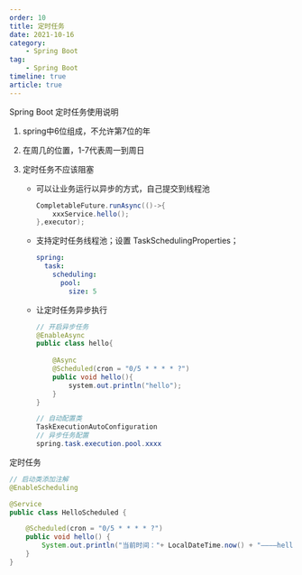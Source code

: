 ```yaml
---
order: 10
title: 定时任务
date: 2021-10-16
category: 
    - Spring Boot
tag: 
    - Spring Boot
timeline: true
article: true
---
```


Spring Boot 定时任务使用说明

1. spring中6位组成，不允许第7位的年

2. 在周几的位置，1-7代表周一到周日

3. 定时任务不应该阻塞

    - 可以让业务运行以异步的方式，自己提交到线程池

        ```java
        CompletableFuture.runAsync(()->{
        	xxxService.hello();
        },executor);
        ```

    - 支持定时任务线程池；设置 TaskSchedulingProperties；

        ```yaml
        spring:
          task:
            scheduling:
              pool:
                size: 5
        ```

    - 让定时任务异步执行

        ```java
        // 开启异步任务
        @EnableAsync
        public class hello{
            
            @Async
            @Scheduled(cron = "0/5 * * * * ?")
            public void hello(){
                system.out.println("hello");
            }
        }
        
        // 自动配置类
        TaskExecutionAutoConfiguration
        // 异步任务配置
        spring.task.execution.pool.xxxx
        ```

定时任务

```java
// 启动类添加注解
@EnableScheduling

@Service
public class HelloScheduled {

    @Scheduled(cron = "0/5 * * * * ?")
    public void hello() {
        System.out.println("当前时间："+ LocalDateTime.now() + "————hello");
    }
}
```